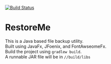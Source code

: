 [![Build Status](https://travis-ci.org/Soham3-1415/RestoreMe.svg?branch=master)](https://travis-ci.org/RestoreMe/RestoreMe)

# RestoreMe
This is a Java based file backup utility.<br>
Built using JavaFx, JFoenix, and FontAwseomeFx.<br>
Build the project using ```gradlew build```.<br>
A runnable JAR file will be in ```//build/libs```<br>
